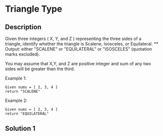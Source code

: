 # Triangle Type

## Description
Given three integers ( X, Y, and Z ) representing the three sides of a triangle, identify whether the triangle is Scalene, Isosceles, or Equilateral.
** Output: either "SCALENE" or "EQUILATERAL" or "ISOSCELES" (quotation marks excluded).

You may assume that  X,Y, and Z are positive integer and  sum of any two sides will be greater than the third.

Example 1:

```
Given nums = [ 2, 3, 4 ]
return "SCALENE"
```

Example 2:

```
Given nums = [ 2, 3, 4 ]
return "EQUILATERAL"
```

## Solution 1
